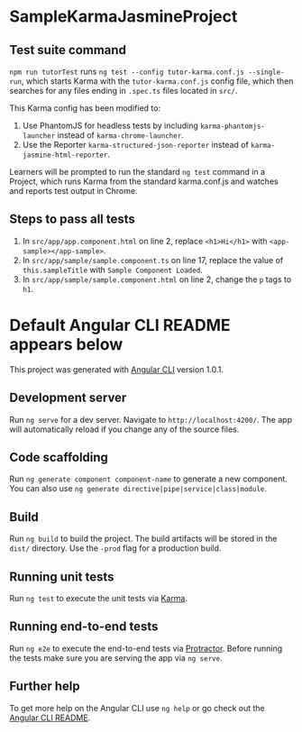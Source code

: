 # SampleKarmaJasmineProject

## Test suite command

`npm run tutorTest` runs `ng test --config tutor-karma.conf.js --single-run`, which starts Karma with the `tutor-karma.conf.js` config file, which then searches for any files ending in `.spec.ts` files located in `src/`.

This Karma config has been modified to:

1. Use PhantomJS for headless tests by including `karma-phantomjs-launcher` instead of `karma-chrome-launcher`.
2. Use the Reporter `karma-structured-json-reporter` instead of `karma-jasmine-html-reporter`.

Learners will be prompted to run the standard `ng test` command in a Project, which runs Karma from the standard karma.conf.js and watches and reports test output in Chrome.

## Steps to pass all tests

1. In `src/app/app.component.html` on line 2, replace `<h1>Hi</h1>` with `<app-sample></app-sample>`.
2. In `src/app/sample/sample.component.ts` on line 17, replace the value of `this.sampleTitle` with `Sample Component Loaded`.
3. In `src/app/sample/sample.component.html` on line 2, change the `p` tags to `h1`.

# Default Angular CLI README appears below

This project was generated with [Angular CLI](https://github.com/angular/angular-cli) version 1.0.1.

## Development server

Run `ng serve` for a dev server. Navigate to `http://localhost:4200/`. The app will automatically reload if you change any of the source files.

## Code scaffolding

Run `ng generate component component-name` to generate a new component. You can also use `ng generate directive|pipe|service|class|module`.

## Build

Run `ng build` to build the project. The build artifacts will be stored in the `dist/` directory. Use the `-prod` flag for a production build.

## Running unit tests

Run `ng test` to execute the unit tests via [Karma](https://karma-runner.github.io).

## Running end-to-end tests

Run `ng e2e` to execute the end-to-end tests via [Protractor](http://www.protractortest.org/).
Before running the tests make sure you are serving the app via `ng serve`.

## Further help

To get more help on the Angular CLI use `ng help` or go check out the [Angular CLI README](https://github.com/angular/angular-cli/blob/master/README.md).
